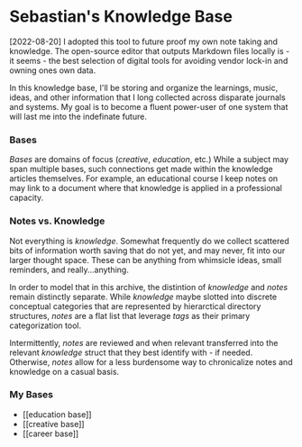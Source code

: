 # Sebastian's Knowledge Base

[2022-08-20]
I adopted this tool to future proof my own note taking and knowledge. The open-source editor that outputs Markdown files locally is - it seems - the best selection of digital tools for avoiding vendor lock-in and owning ones own data.

In this knowledge base, I'll be storing and organize the learnings, music, ideas, and other information that I long collected across disparate journals and systems. My goal is to become a fluent power-user of one system that will last me into the indefinate future.

### Bases
*Bases* are domains of focus (*creative*, *education*, etc.) While a subject may span multiple bases, such connections get made within the knowledge articles themselves. For example, an educational course I keep notes on may link to a document where that knowledge is applied in a professional capacity.

### Notes vs. Knowledge
Not everything is *knowledge*. Somewhat frequently do we collect scattered bits of information worth saving that do not yet, and may never, fit into our larger thought space. These can be anything from whimsicle ideas, small reminders, and really...anything.

In order to model that in this archive, the distintion of *knowledge* and *notes* remain distinctly separate. While *knowledge* maybe slotted into discrete conceptual categories that are represented by hierarctical directory structures, *notes* are a flat list that leverage *tags* as their primary categorization tool.

Intermittently, *notes* are reviewed and when relevant transferred into the relevant *knowledge* struct that they best identify with - if needed. Otherwise, *notes* allow for a less burdensome way to chronicalize notes and knowledge on a casual basis.

### My Bases
- [[education base]]
- [[creative base]]
- [[career base]]
